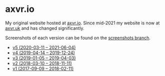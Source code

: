 # axvr.io

My original website hosted at [axvr.io](https://axvr.io).  Since mid-2021 my
website is now at [axvr.uk](https://www.axvr.uk) and has changed significantly.

Screenshots of each version can be found on the [screenshots branch](https://github.com/axvr/axvr.io/tree/screenshots).

- [v5 \(2020-03-11 – 2021-06-04\)](https://github.com/axvr/axvr.github.io/releases/tag/v5)
- [v4 \(2019-04-14 – 2019-12-24\)](https://github.com/axvr/axvr.github.io/releases/tag/v4)
- [v3 \(2019-01-05 – 2019-04-03\)](https://github.com/axvr/axvr.github.io/releases/tag/v3)
- [v2 \(2018-03-10 – 2018-11-11\)](https://github.com/axvr/axvr.github.io/releases/tag/v2)
- [v1 \(2017-09-09 – 2018-02-11\)](https://github.com/axvr/axvr.github.io/releases/tag/v1)
